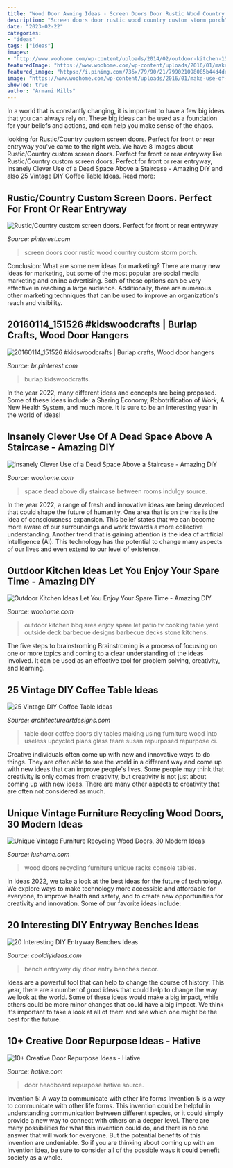 ```yaml
---
title: "Wood Door Awning Ideas - Screen Doors Door Rustic Wood Country Custom Storm Porch"
description: "Screen doors door rustic wood country custom storm porch"
date: "2023-02-22"
categories:
- "ideas"
tags: ["ideas"]
images:
- "http://www.woohome.com/wp-content/uploads/2014/02/outdoor-kitchen-15.jpg"
featuredImage: "https://www.woohome.com/wp-content/uploads/2016/01/make-use-of-dead-space-5.jpg"
featured_image: "https://i.pinimg.com/736x/79/90/21/799021098085b44d4ded8939678323e9.jpg"
image: "https://www.woohome.com/wp-content/uploads/2016/01/make-use-of-dead-space-5.jpg"
ShowToc: true
author: "Armani Mills"
---
```



In a world that is constantly changing, it is important to have a few big ideas that you can always rely on. These big ideas can be used as a foundation for your beliefs and actions, and can help you make sense of the chaos.

	

		
looking for Rustic/Country custom screen doors. Perfect for front or rear entryway you've came to the right web. We have 8 Images about Rustic/Country custom screen doors. Perfect for front or rear entryway like Rustic/Country custom screen doors. Perfect for front or rear entryway, Insanely Clever Use of a Dead Space Above a Staircase - Amazing DIY and also 25 Vintage DIY Coffee Table Ideas. Read more:
		
    
## Rustic/Country Custom Screen Doors. Perfect For Front Or Rear Entryway

<img loading=lazy src="https://i.pinimg.com/736x/79/90/21/799021098085b44d4ded8939678323e9.jpg" onerror="this.onerror=null;this.src='https://tse4.mm.bing.net/th?id=OIP.VGyvyGQfRpZRKmf3F-ZPmAHaNK&amp;pid=15.1';" alt="Rustic/Country custom screen doors. Perfect for front or rear entryway">

_Source: pinterest.com_

>screen doors door rustic wood country custom storm porch. 

	

Conclusion: What are some new ideas for marketing?
There are many new ideas for marketing, but some of the most popular are social media marketing and online advertising. Both of these options can be very effective in reaching a large audience. Additionally, there are numerous other marketing techniques that can be used to improve an organization's reach and visibility.

    
## 20160114_151526 #kidswoodcrafts | Burlap Crafts, Wood Door Hangers

<img loading=lazy src="https://i.pinimg.com/736x/9b/60/7b/9b607b1557ebd2393555c56ca6ef7b1a.jpg" onerror="this.onerror=null;this.src='https://tse2.mm.bing.net/th?id=OIP.-K3PU6FnWmNBTWGIWjKh8wHaNJ&amp;pid=15.1';" alt="20160114_151526 #kidswoodcrafts | Burlap crafts, Wood door hangers">

_Source: br.pinterest.com_

>burlap kidswoodcrafts. 

	

In the year 2022, many different ideas and concepts are being proposed. Some of these ideas include: a Sharing Economy, Robotrification of Work, A New Health System, and much more. It is sure to be an interesting year in the world of ideas!

    
## Insanely Clever Use Of A Dead Space Above A Staircase - Amazing DIY

<img loading=lazy src="https://www.woohome.com/wp-content/uploads/2016/01/make-use-of-dead-space-5.jpg" onerror="this.onerror=null;this.src='https://tse2.mm.bing.net/th?id=OIP.Ps-lhhuBTjhdcuV72T0kTwHaJ4&amp;pid=15.1';" alt="Insanely Clever Use of a Dead Space Above a Staircase - Amazing DIY">

_Source: woohome.com_

>space dead above diy staircase between rooms indulgy source. 

	

In the year 2022, a range of fresh and innovative ideas are being developed that could shape the future of humanity. One area that is on the rise is the idea of consciousness expansion. This belief states that we can become more aware of our surroundings and work towards a more collective understanding. Another trend that is gaining attention is the idea of artificial intelligence (AI). This technology has the potential to change many aspects of our lives and even extend to our level of existence.

    
## Outdoor Kitchen Ideas Let You Enjoy Your Spare Time - Amazing DIY

<img loading=lazy src="http://www.woohome.com/wp-content/uploads/2014/02/outdoor-kitchen-15.jpg" onerror="this.onerror=null;this.src='https://tse2.mm.bing.net/th?id=OIP.aBX0IHzMpmdlZpbli8pgXgHaJ4&amp;pid=15.1';" alt="Outdoor Kitchen Ideas Let You Enjoy Your Spare Time - Amazing DIY">

_Source: woohome.com_

>outdoor kitchen bbq area enjoy spare let patio tv cooking table yard outside deck barbeque designs barbecue decks stone kitchens. 

	

The five steps to brainstroming
Brainstroming is a process of focusing on one or more topics and coming to a clear understanding of the ideas involved. It can be used as an effective tool for problem solving, creativity, and learning.

    
## 25 Vintage DIY Coffee Table Ideas

<img loading=lazy src="https://www.architectureartdesigns.com/wp-content/uploads/2014/01/2241.jpg" onerror="this.onerror=null;this.src='https://tse2.mm.bing.net/th?id=OIP.Tnwfo1PMh76llenZGcE-wgHaJ3&amp;pid=15.1';" alt="25 Vintage DIY Coffee Table Ideas">

_Source: architectureartdesigns.com_

>table door coffee doors diy tables making using furniture wood into useless upcycled plans glass teare susan repurposed repurpose ci. 

	

Creative individuals often come up with new and innovative ways to do things. They are often able to see the world in a different way and come up with new ideas that can improve people's lives. Some people may think that creativity is only comes from creativity, but creativity is not just about coming up with new ideas. There are many other aspects to creativity that are often not considered as much.

    
## Unique Vintage Furniture Recycling Wood Doors, 30 Modern Ideas

<img loading=lazy src="http://www.lushome.com/wp-content/uploads/2014/06/recycling-wood-doors-vintage-furniture-racks-console-tables-5.jpg" onerror="this.onerror=null;this.src='https://tse2.mm.bing.net/th?id=OIP.d3DXKrka4njQ0JypYe7rwwAAAA&amp;pid=15.1';" alt="Unique Vintage Furniture Recycling Wood Doors, 30 Modern Ideas">

_Source: lushome.com_

>wood doors recycling furniture unique racks console tables. 

	

In Ideas 2022, we take a look at the best ideas for the future of technology. We explore ways to make technology more accessible and affordable for everyone, to improve health and safety, and to create new opportunities for creativity and innovation. Some of our favorite ideas include: 

    
## 20 Interesting DIY Entryway Benches Ideas

<img loading=lazy src="http://cooldiyideas.com/wp-content/uploads/2015/05/Door-Entry-Bench.jpg" onerror="this.onerror=null;this.src='https://tse1.mm.bing.net/th?id=OIP.HP7hngPchhBcco_R2M7trwHaLv&amp;pid=15.1';" alt="20 Interesting DIY Entryway Benches Ideas">

_Source: cooldiyideas.com_

>bench entryway diy door entry benches decor. 

	

Ideas are a powerful tool that can help to change the course of history. This year, there are a number of good ideas that could help to change the way we look at the world. Some of these ideas would make a big impact, while others could be more minor changes that could have a big impact. We think it's important to take a look at all of them and see which one might be the best for the future.

    
## 10+ Creative Door Repurpose Ideas - Hative

<img loading=lazy src="https://hative.com/wp-content/uploads/2014/09/door-repurpose-ideas/2-vintage-headboard.jpg" onerror="this.onerror=null;this.src='https://tse2.mm.bing.net/th?id=OIP.h5YYLsm4N6vpA2SobDuAwQHaJ4&amp;pid=15.1';" alt="10+ Creative Door Repurpose Ideas - Hative">

_Source: hative.com_

>door headboard repurpose hative source. 

	

Invention 5: A way to communicate with other life forms
Invention 5 is a way to communicate with other life forms. This invention could be helpful in understanding communication between different species, or it could simply provide a new way to connect with others on a deeper level. There are many possibilities for what this invention could do, and there is no one answer that will work for everyone. But the potential benefits of this invention are undeniable. So if you are thinking about coming up with an Invention idea, be sure to consider all of the possible ways it could benefit society as a whole.

